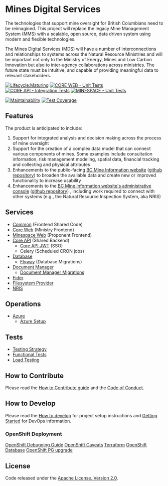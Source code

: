 # Mines Digital Services

The technologies that support mine oversight for British Columbians need to be reimagined. This project will replace the legacy Mine Management System (MMS) with a scalable, open source, data driven system using modern and flexible technologies.

The Mines Digital Services (MDS) will have a number of interconnections and relationships to systems across the Natural Resource Ministries and will be important not only to the Ministry of Energy, Mines and Low Carbon Innovation but also to inter-agency collaborations across ministries. The future state must be intuitive, and capable of providing meaningful data to relevant stakeholders.

[![Lifecycle:Maturing](https://img.shields.io/badge/Lifecycle-Maturing-007EC6)](Redirect-URL)
[![CORE WEB - Unit Tests](https://github.com/bcgov/mds/actions/workflows/core-web.unit.yaml/badge.svg)](https://github.com/bcgov/mds/actions/workflows/core-web.unit.yaml)
[![CORE API - Integration Tests](https://github.com/bcgov/mds/actions/workflows/tests.integration.yaml/badge.svg)](https://github.com/bcgov/mds/actions/workflows/tests.integration.yaml)
[![MINESPACE - Unit Tests](https://github.com/bcgov/mds/actions/workflows/minespace.unit.yaml/badge.svg)](https://github.com/bcgov/mds/actions/workflows/minespace.unit.yaml)

[![Maintainability](https://api.codeclimate.com/v1/badges/383b986cb973e1d0187f/maintainability)](https://codeclimate.com/github/bcgov/mds/maintainability)
[![Test Coverage](https://api.codeclimate.com/v1/badges/383b986cb973e1d0187f/test_coverage)](https://codeclimate.com/github/bcgov/mds/test_coverage)

## Features

The product is anticipated to include:

1. Support for integrated analysis and decision making across the process of mine oversight
2. Support for the creation of a complex data model that can connect various components of mines. Some examples include consultation information, risk management modeling, spatial data, financial tracking and collecting and physical attributes
3. Enhancements to the public-facing [BC Mine Information website](http://mines.nrs.gov.bc.ca/) ([github repository](https://github.com/bcgov/mem-mmti-public)) to broaden the available data and create new or improved functionality to increase usability
4. Enhancements to the [BC Mine Information website's administrative console](https://mines.empr.gov.bc.ca/) ([github repository](https://github.com/bcgov/mem-admin)) , including work required to connect with other systems (e.g., the Natural Resource Inspection System, aka NRIS)

## Services

- [Common](services/common/README.md) (Frontend Shared Code)
- [Core Web](services/core-web/README.md) (Ministry Frontend)
- [Minespace Web](services/minespace-web/README.md) (Proponent Frontend)
- [Core API](services/core-api/README.md) (Shared Backend)
  - [Core API JWT](services/core-api/app/flask_jwt_oidc_local/README.md) (SSO)
  - Celery (Scheduled CRON jobs)
- [Database](services/database/README.md)
  - [Flyway](migrations/README.md) (Database Migrations)
- [Document Manager](services/document-manager/backend/README.md)
  - [Document Manager Migrations](services/document-manager/backend/migrations/README.md)
- [Fider](services/fider/README.md)
- [Filesystem Provider](services/filesystem-provider/ej2-amazon-s3-aspcore-file-provider/README.md)
- [NRIS](services/nris-api/backend/README.md)

## Operations

- [Azure](operations/azure/README.md)
  - [Azure Setup](operations/azure/setup/README.md)

## Tests

- [Testing Strategy](docs/testing/test_strategy.md)
- [Functional Tests](tests/functional-tests/README.md)
- [Load Testing](tests/load-testing/README.md)

## How to Contribute

Please read the [How to Contribute guide](CONTRIBUTING.md) and the [Code of Conduct](CODE_OF_CONDUCT.md).

## How to Develop

Please read the [How to develop](USAGE.md) for project setup instructions and [Getting Started](docs/devops/getting_started.md) for DevOps information.

### OpenShift Deployment

[OpenShift Debugging Guide](docs/openshift/debugging_guide.md)
[OpenShift Caveats](docs/openshift/Openshift%20Caveats.md)
[Terraform](terraform/README.md)
[OpenShift Database](docs/openshift/database.md)
[OpenShift PG upgrade](docs/openshift/PG_9_to_13_upgrade.md)

## License

Code released under the [Apache License, Version 2.0](LICENSE.md).
